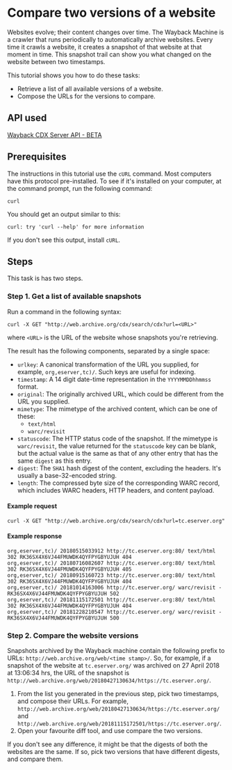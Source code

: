 # Compare two versions of a website

Websites evolve; their content changes over time. The Wayback Machine is a crawler that runs periodically to automatically archive websites. Every time it crawls a website, it creates a snapshot of that website at that moment in time. This snapshot trail can show you what changed on the website between two timestamps.

This tutorial shows you how to do these tasks:

- Retrieve a list of all available versions of a website.
- Compose the URLs for the versions to compare.

## API used

[Wayback CDX Server API - BETA](https://archive.org/services/docs/api/wayback-cdx-server.html)

## Prerequisites

The instructions in this tutorial use the `cURL` command. Most computers have this protocol pre-installed. To see if it's installed on your computer, at the command prompt, run the following command: 

```terminal
curl
```

You should get an output similar to this:

```terminal
curl: try 'curl --help' for more information
```

If you don't see this output, install `cURL`.

## Steps

This task is has two steps.

### Step 1. Get a list of available snapshots

Run a command in the following syntax: 

```terminal
curl -X GET "http://web.archive.org/cdx/search/cdx?url=<URL>"
```

where `<URL>` is the URL of the website whose snapshots you're retrieving.

The result has the following components, separated by a single space:

- `urlkey`: A canonical transformation of the URL you supplied, for example, `org,eserver,tc)/`. Such keys are useful for indexing.
- `timestamp`: A 14 digit date-time representation in the `YYYYMMDDhhmmss` format.
- `original`: The originally archived URL, which could be different from the URL you supplied.
- `mimetype`: The mimetype of the archived content, which can be one of these:
    - `text/html`
    - `warc/revisit`
- `statuscode`: The HTTP status code of the snapshot. If the mimetype is `warc/revisit`, the value returned for the `statuscode` key can be blank, but the actual value is the same as that of any other entry that has the same `digest` as this entry. 
- `digest`: The `SHA1` hash digest of the content, excluding the headers. It's usually a base-32-encoded string.
- `length`: The compressed byte size of the corresponding WARC record, which includes WARC headers, HTTP headers, and content payload.

#### Example request

```terminal
curl -X GET "http://web.archive.org/cdx/search/cdx?url=tc.eserver.org"
```

#### Example response

```terminal
org,eserver,tc)/ 20180515033912 http://tc.eserver.org:80/ text/html 302 RK36SX4X6VJ44FMUWDK4QYFPYGBYUJUH 404
org,eserver,tc)/ 20180716082607 http://tc.eserver.org:80/ text/html 302 RK36SX4X6VJ44FMUWDK4QYFPYGBYUJUH 405
org,eserver,tc)/ 20180915160723 http://tc.eserver.org:80/ text/html 302 RK36SX4X6VJ44FMUWDK4QYFPYGBYUJUH 404
org,eserver,tc)/ 20181014163006 http://tc.eserver.org/ warc/revisit - RK36SX4X6VJ44FMUWDK4QYFPYGBYUJUH 502
org,eserver,tc)/ 20181115172501 http://tc.eserver.org:80/ text/html 302 RK36SX4X6VJ44FMUWDK4QYFPYGBYUJUH 404
org,eserver,tc)/ 20181228210547 http://tc.eserver.org/ warc/revisit - RK36SX4X6VJ44FMUWDK4QYFPYGBYUJUH 500
```

### Step 2. Compare the website versions

Snapshots archived by the Wayback machine contain the following prefix to  URLs: `http://web.archive.org/web/<time stamp>/`. So, for example, if a snapshot of the website at `tc.eserver.org/` was archived on 27 April 2018 at 13:06:34 hrs, the URL of the snapshot is `http://web.archive.org/web/20180427130634/https://tc.eserver.org/`.

1. From the list you generated in the previous step, pick two timestamps, and compose their URLs. For example, `http://web.archive.org/web/20180427130634/https://tc.eserver.org/` and
`http://web.archive.org/web/20181115172501/https://tc.eserver.org/`.
2. Open your favourite diff tool, and use compare the two versions.

If you don't see any difference, it might be that the digests of both the websites are the same. If so, pick two versions that have different digests, and compare them.

